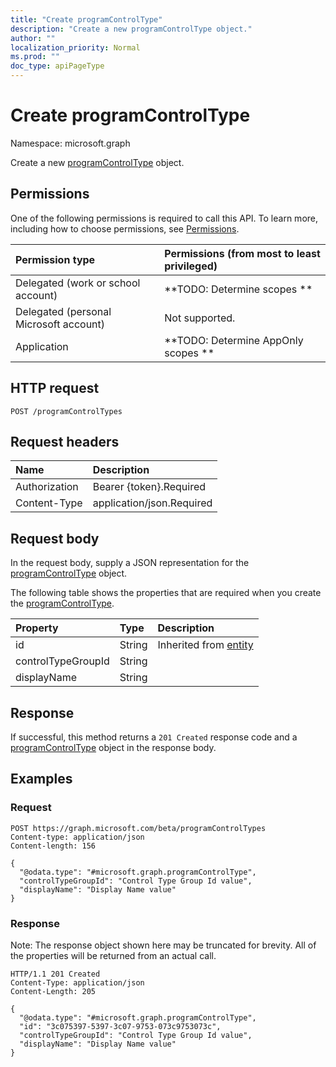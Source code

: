 ```yaml
---
title: "Create programControlType"
description: "Create a new programControlType object."
author: ""
localization_priority: Normal
ms.prod: ""
doc_type: apiPageType
---
```


# Create programControlType

Namespace: microsoft.graph

Create a new [programControlType](../resources/programcontroltype.md) object.

## Permissions
One of the following permissions is required to call this API. To learn more, including how to choose permissions, see [Permissions](/concepts/permissions-reference.md).

|Permission type|Permissions (from most to least privileged)|
|:---|:---|
|Delegated (work or school account)|**TODO: Determine scopes **|
|Delegated (personal Microsoft account)|Not supported.|
|Application|**TODO: Determine AppOnly scopes **|

## HTTP request
<!-- {
  "blockType": "ignored"
}
-->
``` http
POST /programControlTypes
```

## Request headers
|Name|Description|
|:---|:---|
|Authorization|Bearer {token}.Required|
|Content-Type|application/json.Required|

## Request body
In the request body, supply a JSON representation for the [programControlType](../resources/programcontroltype.md) object.

The following table shows the properties that are required when you create the [programControlType](../resources/programcontroltype.md).

|Property|Type|Description|
|:---|:---|:---|
|id|String| Inherited from [entity](../resources/entity.md)|
|controlTypeGroupId|String||
|displayName|String||



## Response
If successful, this method returns a `201 Created` response code and a [programControlType](../resources/programcontroltype.md) object in the response body.

## Examples

### Request
<!-- {
  "blockType": "request",
  "name": "create_programcontroltype_from_programcontroltypes"
}
-->
``` http
POST https://graph.microsoft.com/beta/programControlTypes
Content-type: application/json
Content-length: 156

{
  "@odata.type": "#microsoft.graph.programControlType",
  "controlTypeGroupId": "Control Type Group Id value",
  "displayName": "Display Name value"
}
```

### Response
Note: The response object shown here may be truncated for brevity. All of the properties will be returned from an actual call.
<!-- {
  "blockType": "response",
  "truncated": true,
  "@odata.type": "microsoft.graph.programcontroltype"
}
-->
``` http
HTTP/1.1 201 Created
Content-Type: application/json
Content-Length: 205

{
  "@odata.type": "#microsoft.graph.programControlType",
  "id": "3c075397-5397-3c07-9753-073c9753073c",
  "controlTypeGroupId": "Control Type Group Id value",
  "displayName": "Display Name value"
}
```

